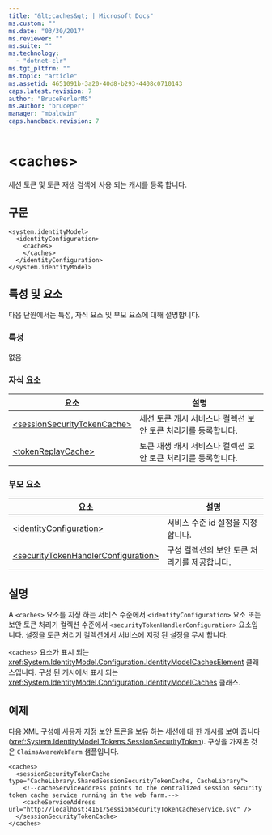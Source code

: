 ```yaml
---
title: "&lt;caches&gt; | Microsoft Docs"
ms.custom: ""
ms.date: "03/30/2017"
ms.reviewer: ""
ms.suite: ""
ms.technology: 
  - "dotnet-clr"
ms.tgt_pltfrm: ""
ms.topic: "article"
ms.assetid: 4651091b-3a20-40d8-b293-4408c0710143
caps.latest.revision: 7
author: "BrucePerlerMS"
ms.author: "bruceper"
manager: "mbaldwin"
caps.handback.revision: 7
---
```

# &lt;caches&gt;
세션 토큰 및 토큰 재생 검색에 사용 되는 캐시를 등록 합니다.  
  
## 구문  
  
```  
<system.identityModel>  
  <identityConfiguration>  
    <caches>  
    </caches>  
  </identityConfiguration>  
</system.identityModel>  
```  
  
## 특성 및 요소  
 다음 단원에서는 특성, 자식 요소 및 부모 요소에 대해 설명합니다.  
  
### 특성  
 없음  
  
### 자식 요소  
  
|요소|설명|  
|--------|--------|  
|[\<sessionSecurityTokenCache\>](../../../../../docs/framework/configure-apps/file-schema/windows-identity-foundation/sessionsecuritytokencache.md)|세션 토큰 캐시 서비스나 컬렉션 보안 토큰 처리기를 등록합니다.|  
|[\<tokenReplayCache\>](../../../../../docs/framework/configure-apps/file-schema/windows-identity-foundation/tokenreplaycache.md)|토큰 재생 캐시 서비스나 컬렉션 보안 토큰 처리기를 등록합니다.|  
  
### 부모 요소  
  
|요소|설명|  
|--------|--------|  
|[\<identityConfiguration\>](../../../../../docs/framework/configure-apps/file-schema/windows-identity-foundation/identityconfiguration.md)|서비스 수준 id 설정을 지정합니다.|  
|[\<securityTokenHandlerConfiguration\>](../../../../../docs/framework/configure-apps/file-schema/windows-identity-foundation/securitytokenhandlerconfiguration.md)|구성 컬렉션의 보안 토큰 처리기를 제공합니다.|  
  
## 설명  
 A `<caches>` 요소를 지정 하는 서비스 수준에서 `<identityConfiguration>` 요소 또는 보안 토큰 처리기 컬렉션 수준에서 `<securityTokenHandlerConfiguration>` 요소입니다.  설정을 토큰 처리기 컬렉션에서 서비스에 지정 된 설정을 무시 합니다.  
  
 `<caches>` 요소가 표시 되는 <xref:System.IdentityModel.Configuration.IdentityModelCachesElement> 클래스입니다.  구성 된 캐시에서 표시 되는 <xref:System.IdentityModel.Configuration.IdentityModelCaches> 클래스.  
  
## 예제  
 다음 XML 구성에 사용자 지정 보안 토큰을 보유 하는 세션에 대 한 캐시를 보여 줍니다 \(<xref:System.IdentityModel.Tokens.SessionSecurityToken>\).  구성을 가져온 것은 `ClaimsAwareWebFarm` 샘플입니다.  
  
```  
<caches>  
  <sessionSecurityTokenCache type="CacheLibrary.SharedSessionSecurityTokenCache, CacheLibrary">  
    <!--cacheServiceAddress points to the centralized session security token cache service running in the web farm.-->  
    <cacheServiceAddress url="http://localhost:4161/SessionSecurityTokenCacheService.svc" />  
  </sessionSecurityTokenCache>  
</caches>  
```